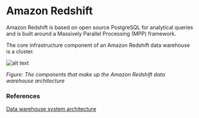 # Amazon Redshift

Amazon Redshift is based on open source PostgreSQL for analytical queries and is built around a Massively Parallel Processing (MPP) framework. 

The core infrastructure component of an Amazon Redshift data warehouse is a cluster.

![alt text](https://github.com/jylhakos/Data-Analysis-and-Visualizations/blob/main/Amazon%20Redshift/data_warehouse.png.png?raw=true)

*Figure: The components that make up the Amazon Redshift data warehouse architecture*

### References

[Data warehouse system architecture](https://docs.aws.amazon.com/redshift/latest/dg/c_high_level_system_architecture.html)
